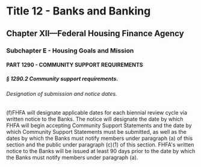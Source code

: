 
# Title 12 - Banks and Banking
## Chapter XII—Federal Housing Finance Agency
### Subchapter E - Housing Goals and Mission
#### PART 1290 - COMMUNITY SUPPORT REQUIREMENTS
##### § 1290.2 Community support requirements.
###### Designation of submission and notice dates.

(f)FHFA will designate applicable dates for each biennial review cycle via written notice to the Banks. The notice will designate the date by which FHFA will begin accepting Community Support Statements and the date by which Community Support Statements must be submitted, as well as the dates by which the Banks must notify members under paragraph (a) of this section and the public under paragraph (c)(1) of this section. FHFA's written notice to the Banks will be issued at least 90 days prior to the date by which the Banks must notify members under paragraph (a).
